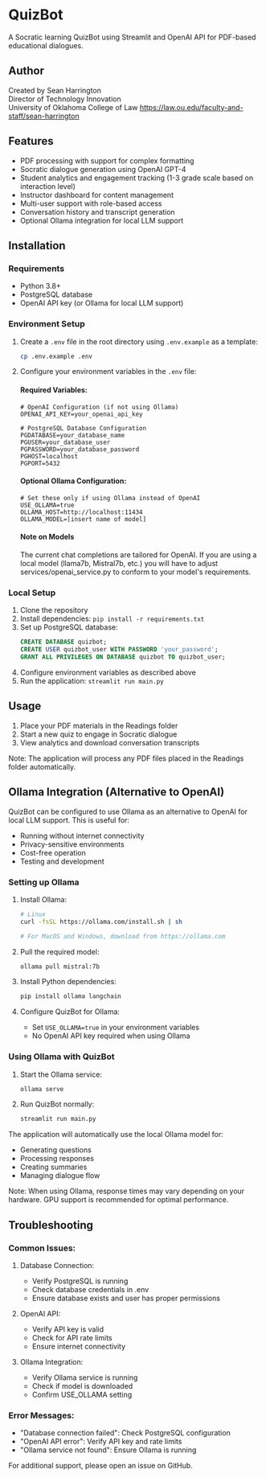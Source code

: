 # QuizBot

A Socratic learning QuizBot using Streamlit and OpenAI API for PDF-based educational dialogues.

## Author
Created by Sean Harrington  
Director of Technology Innovation  
University of Oklahoma College of Law
https://law.ou.edu/faculty-and-staff/sean-harrington

## Features
- PDF processing with support for complex formatting
- Socratic dialogue generation using OpenAI GPT-4
- Student analytics and engagement tracking (1-3 grade scale based on interaction level)
- Instructor dashboard for content management
- Multi-user support with role-based access
- Conversation history and transcript generation
- Optional Ollama integration for local LLM support

## Installation

### Requirements
- Python 3.8+
- PostgreSQL database
- OpenAI API key (or Ollama for local LLM support)

### Environment Setup

1. Create a `.env` file in the root directory using `.env.example` as a template:
   ```bash
   cp .env.example .env
   ```

2. Configure your environment variables in the `.env` file:

   #### Required Variables:
   ```env
   # OpenAI Configuration (if not using Ollama)
   OPENAI_API_KEY=your_openai_api_key

   # PostgreSQL Database Configuration
   PGDATABASE=your_database_name
   PGUSER=your_database_user
   PGPASSWORD=your_database_password
   PGHOST=localhost
   PGPORT=5432
   ```

   #### Optional Ollama Configuration:
   ```env
   # Set these only if using Ollama instead of OpenAI
   USE_OLLAMA=true
   OLLAMA_HOST=http://localhost:11434
   OLLAMA_MODEL=[insert name of model]
   ```

   #### Note on Models
   The current chat completions are tailored for OpenAI.  If you are using a local model (llama7b, Mistral7b, etc.) you will have to adjust services/openai_service.py to conform to your model's requirements.

### Local Setup
1. Clone the repository
2. Install dependencies: `pip install -r requirements.txt`
3. Set up PostgreSQL database:
   ```sql
   CREATE DATABASE quizbot;
   CREATE USER quizbot_user WITH PASSWORD 'your_password';
   GRANT ALL PRIVILEGES ON DATABASE quizbot TO quizbot_user;
   ```
4. Configure environment variables as described above
5. Run the application: `streamlit run main.py`

## Usage
1. Place your PDF materials in the Readings folder
2. Start a new quiz to engage in Socratic dialogue
3. View analytics and download conversation transcripts

Note: The application will process any PDF files placed in the Readings folder automatically.

## Ollama Integration (Alternative to OpenAI)

QuizBot can be configured to use Ollama as an alternative to OpenAI for local LLM support. This is useful for:
- Running without internet connectivity
- Privacy-sensitive environments
- Cost-free operation
- Testing and development

### Setting up Ollama

1. Install Ollama:
   ```bash
   # Linux
   curl -fsSL https://ollama.com/install.sh | sh
   
   # For MacOS and Windows, download from https://ollama.com
   ```

2. Pull the required model:
   ```bash
   ollama pull mistral:7b
   ```

3. Install Python dependencies:
   ```bash
   pip install ollama langchain
   ```

4. Configure QuizBot for Ollama:
   - Set `USE_OLLAMA=true` in your environment variables
   - No OpenAI API key required when using Ollama

### Using Ollama with QuizBot

1. Start the Ollama service:
   ```bash
   ollama serve
   ```

2. Run QuizBot normally:
   ```bash
   streamlit run main.py
   ```

The application will automatically use the local Ollama model for:
- Generating questions
- Processing responses
- Creating summaries
- Managing dialogue flow

Note: When using Ollama, response times may vary depending on your hardware. GPU support is recommended for optimal performance.

## Troubleshooting

### Common Issues:

1. Database Connection:
   - Verify PostgreSQL is running
   - Check database credentials in .env
   - Ensure database exists and user has proper permissions

2. OpenAI API:
   - Verify API key is valid
   - Check for API rate limits
   - Ensure internet connectivity

3. Ollama Integration:
   - Verify Ollama service is running
   - Check if model is downloaded
   - Confirm USE_OLLAMA setting

### Error Messages:

- "Database connection failed": Check PostgreSQL configuration
- "OpenAI API error": Verify API key and rate limits
- "Ollama service not found": Ensure Ollama is running

For additional support, please open an issue on GitHub.
